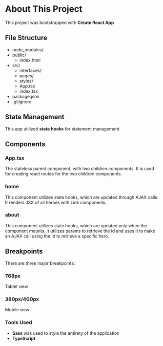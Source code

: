 # About This Project

This project was bootstrapped with **Create React App**

## File Structure

- node_modules/
- public/
  - index.html
- src/
  - interfaces/
  - pages/
  - styles/
  - App.tsx
  - index.tsx
- package.json
- .gitignore

## State Management

This app utilized **state hooks** for statement management.

## Components

### App.tsx

The stateless parent component, with two children components. It is used for creating react routes for the two children components.

### home

This component utilizes state hooks, which are updated through AJAX calls. It renders JSX of all heroes with Link components.

### about

This component utilizes state hooks, which are updated only when the component mounts. It utilizes params to retrieve the id and uses it to make an AJAX call using the id to retrieve a specific hero.

## Breakpoints

There are three major breakpoints:

### 768px

Tablet view

### 380px/400px

Mobile view

### Tools Used

- **Sass** was used to style the entirety of the application
- **TypeScript**
